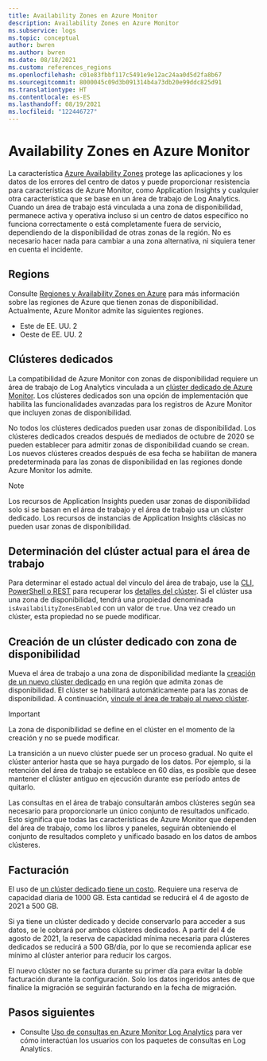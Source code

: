 ```yaml
---
title: Availability Zones en Azure Monitor
description: Availability Zones en Azure Monitor
ms.subservice: logs
ms.topic: conceptual
author: bwren
ms.author: bwren
ms.date: 08/18/2021
ms.custom: references_regions
ms.openlocfilehash: c01e83fbbf117c5491e9e12ac24aa0d5d2fa8b67
ms.sourcegitcommit: 8000045c09d3b091314b4a73db20e99ddc825d91
ms.translationtype: HT
ms.contentlocale: es-ES
ms.lasthandoff: 08/19/2021
ms.locfileid: "122446727"
---
```

# <a name="availability-zones-in-azure-monitor"></a>Availability Zones en Azure Monitor

La característica [Azure Availability Zones](../../availability-zones/az-overview.md) protege las aplicaciones y los datos de los errores del centro de datos y puede proporcionar resistencia para características de Azure Monitor, como Application Insights y cualquier otra característica que se base en un área de trabajo de Log Analytics. Cuando un área de trabajo está vinculada a una zona de disponibilidad, permanece activa y operativa incluso si un centro de datos específico no funciona correctamente o está completamente fuera de servicio, dependiendo de la disponibilidad de otras zonas de la región. No es necesario hacer nada para cambiar a una zona alternativa, ni siquiera tener en cuenta el incidente. 


## <a name="regions"></a>Regions
Consulte [Regiones y Availability Zones en Azure](https://azure.microsoft.com/global-infrastructure/geographies/#geographies) para más información sobre las regiones de Azure que tienen zonas de disponibilidad. Actualmente, Azure Monitor admite las siguientes regiones. 

- Este de EE. UU. 2
- Oeste de EE. UU. 2

## <a name="dedicated-clusters"></a>Clústeres dedicados
La compatibilidad de Azure Monitor con zonas de disponibilidad requiere un área de trabajo de Log Analytics vinculada a un [clúster dedicado de Azure Monitor](logs-dedicated-clusters.md). Los clústeres dedicados son una opción de implementación que habilita las funcionalidades avanzadas para los registros de Azure Monitor que incluyen zonas de disponibilidad.

No todos los clústeres dedicados pueden usar zonas de disponibilidad. Los clústeres dedicados creados después de mediados de octubre de 2020 se pueden establecer para admitir zonas de disponibilidad cuando se crean. Los nuevos clústeres creados después de esa fecha se habilitan de manera predeterminada para las zonas de disponibilidad en las regiones donde Azure Monitor los admite.


> [!NOTE]
> Los recursos de Application Insights pueden usar zonas de disponibilidad solo si se basan en el área de trabajo y el área de trabajo usa un clúster dedicado. Los recursos de instancias de Application Insights clásicas no pueden usar zonas de disponibilidad.


## <a name="determine-current-cluster-for-your-workspace"></a>Determinación del clúster actual para el área de trabajo
Para determinar el estado actual del vínculo del área de trabajo, use la [CLI, PowerShell o REST](logs-dedicated-clusters.md#check-workspace-link-status) para recuperar los [detalles del clúster](logs-dedicated-clusters.md#check-cluster-provisioning-status). Si el clúster usa una zona de disponibilidad, tendrá una propiedad denominada `isAvailabilityZonesEnabled` con un valor de `true`. Una vez creado un clúster, esta propiedad no se puede modificar.

## <a name="create-dedicated-cluster-with-availability-zone"></a>Creación de un clúster dedicado con zona de disponibilidad
Mueva el área de trabajo a una zona de disponibilidad mediante la [creación de un nuevo clúster dedicado](logs-dedicated-clusters.md#create-a-dedicated-cluster) en una región que admita zonas de disponibilidad. El clúster se habilitará automáticamente para las zonas de disponibilidad. A continuación, [vincule el área de trabajo al nuevo clúster](logs-dedicated-clusters.md#link-a-workspace-to-a-cluster).

> [!IMPORTANT]
> La zona de disponibilidad se define en el clúster en el momento de la creación y no se puede modificar.

La transición a un nuevo clúster puede ser un proceso gradual. No quite el clúster anterior hasta que se haya purgado de los datos. Por ejemplo, si la retención del área de trabajo se establece en 60 días, es posible que desee mantener el clúster antiguo en ejecución durante ese período antes de quitarlo.

Las consultas en el área de trabajo consultarán ambos clústeres según sea necesario para proporcionarle un único conjunto de resultados unificado. Esto significa que todas las características de Azure Monitor que dependen del área de trabajo, como los libros y paneles, seguirán obteniendo el conjunto de resultados completo y unificado basado en los datos de ambos clústeres.

## <a name="billing"></a>Facturación
El uso de [un clúster dedicado tiene un costo](logs-dedicated-clusters.md#create-a-dedicated-cluster). Requiere una reserva de capacidad diaria de 1000 GB. Esta cantidad se reducirá el 4 de agosto de 2021 a 500 GB. 

Si ya tiene un clúster dedicado y decide conservarlo para acceder a sus datos, se le cobrará por ambos clústeres dedicados. A partir del 4 de agosto de 2021, la reserva de capacidad mínima necesaria para clústeres dedicados se reducirá a 500 GB/día, por lo que se recomienda aplicar ese mínimo al clúster anterior para reducir los cargos.

El nuevo clúster no se factura durante su primer día para evitar la doble facturación durante la configuración. Solo los datos ingeridos antes de que finalice la migración se seguirán facturando en la fecha de migración. 


## <a name="next-steps"></a>Pasos siguientes

- Consulte [Uso de consultas en Azure Monitor Log Analytics](queries.md) para ver cómo interactúan los usuarios con los paquetes de consultas en Log Analytics.

